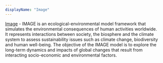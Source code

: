 ```yaml
---
displayName: "Image"
---
```


[Image](https://models.pbl.nl/image/index.php/Welcome_to_IMAGE_3.0_Documentation) - IMAGE is an ecological-environmental model framework that simulates the environmental consequences of human activities worldwide. It represents interactions between society, the biosphere and the climate system to assess sustainability issues such as climate change, biodiversity and human well-being. The objective of the IMAGE model is to explore the long-term dynamics and impacts of global changes that result from interacting socio-economic and environmental factors.